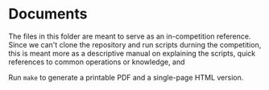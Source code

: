 # Documents

The files in this folder are meant to serve as an in-competition reference.
Since we can't clone the repository and run scripts durning the competition,
this is meant more as a descriptive manual on explaining the scripts, quick
references to common operations or knowledge, and 

Run `make` to generate a printable PDF and a single-page HTML version.
